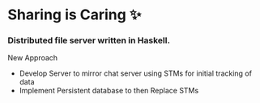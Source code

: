 # Sharing is Caring :sparkles:

### Distributed file server written in Haskell.

New Approach
* Develop Server to mirror chat server using STMs for initial tracking of data
* Implement Persistent database to then Replace STMs
